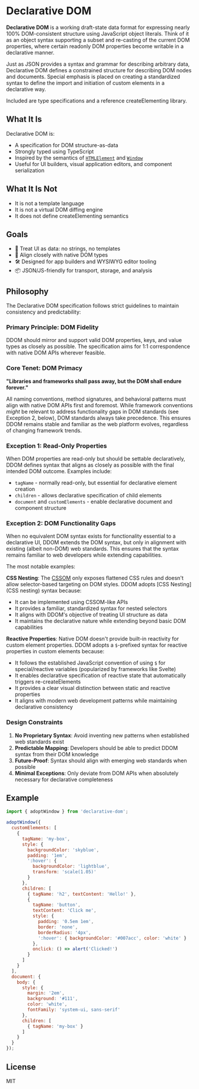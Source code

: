 # Declarative DOM

**Declarative DOM** is a working draft-state data format for expressing nearly 100% DOM-consistent structure using JavaScript object literals. Think of it as an object syntax supporting a subset and re-casting of the current DOM properties, where certain readonly DOM properties become writable in a declarative manner. 

Just as JSON provides a syntax and grammar for describing arbitrary data, Declarative DOM defines a constrained structure for describing DOM nodes and documents. Special emphasis is placed on creating a standardized syntax to define the import and initiation of custom elements in a declarative way.

Included are type specifications and a reference createElementing library.

## What It Is

Declarative DOM is:

- A specification for DOM structure-as-data
- Strongly typed using TypeScript
- Inspired by the semantics of [`HTMLElement`](https://developer.mozilla.org/en-US/docs/Web/API/HTMLElement) and [`Window`](https://developer.mozilla.org/en-US/docs/Web/API/Window)
- Useful for UI builders, visual application editors, and component serialization

## What It Is Not

- It is not a template language
- It is not a virtual DOM diffing engine
- It does not define createElementing semantics

## Goals

- 🧠 Treat UI as data: no strings, no templates
- 🎯 Align closely with native DOM types
- 🛠️ Designed for app builders and WYSIWYG editor tooling
- 📦 JSON/JS-friendly for transport, storage, and analysis

## Philosophy

The Declarative DOM specification follows strict guidelines to maintain consistency and predictability:

### Primary Principle: DOM Fidelity
DDOM should mirror and support valid DOM properties, keys, and value types as closely as possible. The specification aims for 1:1 correspondence with native DOM APIs wherever feasible.

### Core Tenet: DOM Primacy
**"Libraries and frameworks shall pass away, but the DOM shall endure forever."**

All naming conventions, method signatures, and behavioral patterns must align with native DOM APIs first and foremost. While framework conventions *might* be relevant to address functionality gaps in DOM standards (see Exception 2, below), DOM standards always take precedence. This ensures DDOM remains stable and familiar as the web platform evolves, regardless of changing framework trends.

### Exception 1: Read-Only Properties
When DOM properties are read-only but should be settable declaratively, DDOM defines syntax that aligns as closely as possible with the final intended DOM outcome. Examples include:
- `tagName` - normally read-only, but essential for declarative element creation
- `children` - allows declarative specification of child elements
- `document` and `customElements` - enable declarative document and component structure

### Exception 2: DOM Functionality Gaps
When no equivalent DOM syntax exists for functionality essential to a declarative UI, DDOM extends the DOM syntax, but only in alignment with existing (albeit non-DOM) web standards. This ensures that the syntax remains familiar to web developers while extending capabilities.

The most notable examples:

**CSS Nesting**: The [CSSOM](https://developer.mozilla.org/en-US/docs/Web/API/CSS_Object_Model) only exposes flattened CSS rules and doesn't allow selector-based targeting on DOM styles. DDOM adopts [CSS Nesting](CSS nesting) syntax because:
- It can be implemented using CSSOM-like APIs
- It provides a familiar, standardized syntax for nested selectors
- It aligns with DDOM's objective of treating UI structure as data
- It maintains the declarative nature while extending beyond basic DOM capabilities

**Reactive Properties**: Native DOM doesn't provide built-in reactivity for custom element properties. DDOM adopts a `$`-prefixed syntax for reactive properties in custom elements because:
- It follows the established JavaScript convention of using `$` for special/reactive variables (popularized by frameworks like Svelte)
- It enables declarative specification of reactive state that automatically triggers re-createElements
- It provides a clear visual distinction between static and reactive properties
- It aligns with modern web development patterns while maintaining declarative consistency

### Design Constraints
1. **No Proprietary Syntax**: Avoid inventing new patterns when established web standards exist
2. **Predictable Mapping**: Developers should be able to predict DDOM syntax from their DOM knowledge
3. **Future-Proof**: Syntax should align with emerging web standards when possible
4. **Minimal Exceptions**: Only deviate from DOM APIs when absolutely necessary for declarative completeness

## Example

```js
import { adoptWindow } from 'declarative-dom';

adoptWindow({
  customElements: [
    {
      tagName: 'my-box',
      style: { 
        backgroundColor: 'skyblue', 
        padding: '1em',
        ':hover': {
          backgroundColor: 'lightblue',
          transform: 'scale(1.05)'
        }
      },
      children: [
        { tagName: 'h2', textContent: 'Hello!' },
        { 
          tagName: 'button', 
          textContent: 'Click me', 
          style: {
            padding: '0.5em 1em',
            border: 'none',
            borderRadius: '4px',
            ':hover': { backgroundColor: '#007acc', color: 'white' }
          },
          onclick: () => alert('Clicked!') 
        }
      ]
    }
  ],
  document: {
    body: {
      style: { 
        margin: '2em', 
        background: '#111', 
        color: 'white',
        fontFamily: 'system-ui, sans-serif'
      },
      children: [
        { tagName: 'my-box' }
      ]
    }
  }
});
```

## License

MIT
